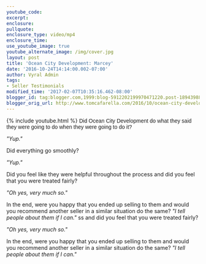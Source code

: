 ```yaml
---
youtube_code: 
excerpt:
enclosure:
pullquote:
enclosure_type: video/mp4
enclosure_time:
use_youtube_image: true
youtube_alternate_image: /img/cover.jpg
layout: post
title: 'Ocean City Development: Marcey'
date: '2016-10-24T14:14:00.002-07:00'
author: Vyral Admin
tags:
- Seller Testimonials
modified_time: '2017-02-07T10:35:16.462-08:00'
blogger_id: tag:blogger.com,1999:blog-5912202199970471220.post-1894398822858322749
blogger_orig_url: http://www.tomcafarella.com/2016/10/ocean-city-development-marcey.html
---
```

{% include youtube.html %}
<span style="font-size: normal;"><span style="font-family: &quot;arial&quot; , &quot;helvetica&quot; , sans-serif;">Did Ocean City Development do what they said they were going to do when they were going to do it? 

*"Yup."* 

Did everything go smoothly? 

*"Yup."* 

Did you feel like they were helpful throughout the process and did you feel that you were treated fairly? 

*"Oh yes, very much so."* 

In the end, were you happy that you ended up selling to them and would you recommend another seller in a similar situation do the same? 
<i> 
"I tell people about them if I can."</i> ss and did you feel that you were treated fairly? 

*"Oh yes, very much so."* 

In the end, were you happy that you ended up selling to them and would you recommend another seller in a similar situation do the same? 
<i> 
"I tell people about them if I can."</i> 